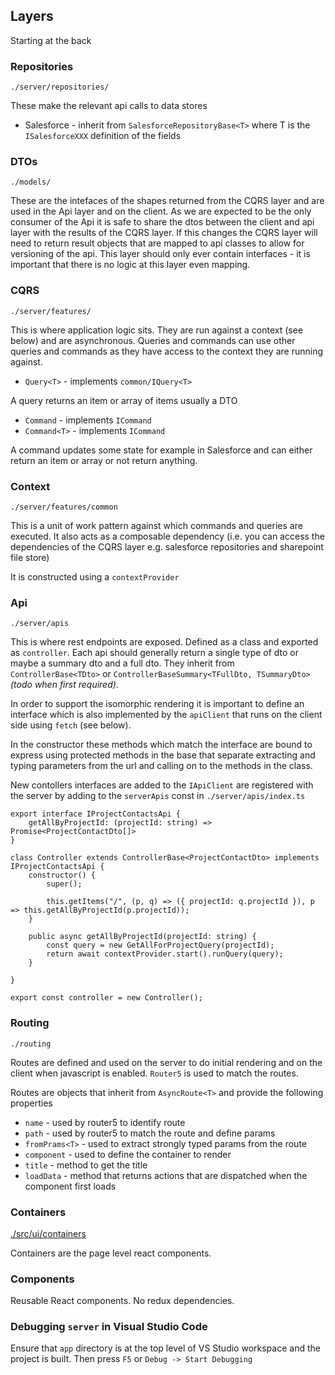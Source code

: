 ## Layers

Starting at the back

### Repositories

`./server/repositories/`

These make the relevant api calls to data stores
- Salesforce - inherit from `SalesforceRepositoryBase<T>` where T is the `ISalesforceXXX` definition of the fields

### DTOs

`./models/`

These are the intefaces of the shapes returned from the CQRS layer and are used in the Api layer and on the client. As we are expected to be the only consumer of the Api it is safe to share the dtos between the client and api layer with the results of the CQRS layer. If this changes the CQRS layer will need to return result objects that are mapped to api classes to allow for versioning of the api. This layer should only ever contain interfaces - it is important that there is no logic at this layer even mapping.

### CQRS

`./server/features/`

This is where application logic sits. They are run against a context (see below) and are asynchronous. Queries and commands can use other queries and commands as they have access to the context they are running against.

- `Query<T>` - implements `common/IQuery<T>`

A query returns an item or array of items usually a DTO

- `Command` - implements `ICommand`
- `Command<T>` - implements `ICommand`

A command updates some state for example in Salesforce and can either return an item or array or not return anything.

### Context

`./server/features/common`

This is a unit of work pattern against which commands and queries are executed. It also acts as a composable dependency (i.e. you can access the dependencies of the CQRS layer e.g. salesforce repositories and sharepoint file store)

It is constructed using a `contextProvider`

### Api

`./server/apis`

This is where rest endpoints are exposed. Defined as a class and exported as `controller`. Each api should generally return a single type of dto or maybe a summary dto and a full dto. They inherit from `ControllerBase<TDto>` or `ControllerBaseSummary<TFullDto, TSummaryDto>` *(todo when first required)*.

In order to support the isomorphic rendering it is important to define an interface which is also implemented by the `apiClient` that runs on the client side using `fetch` (see below).

In the constructor these methods which match the interface are bound to express using protected methods in the base that separate extracting and typing parameters from the url and calling on to the methods in the class.

New contollers interfaces are added to the `IApiClient` are registered with the server by adding to the `serverApis` const in `./server/apis/index.ts`

	export interface IProjectContactsApi {
	    getAllByProjectId: (projectId: string) => Promise<ProjectContactDto[]>
	}
	
	class Controller extends ControllerBase<ProjectContactDto> implements IProjectContactsApi {
	    constructor() {
	        super();
	
	        this.getItems("/", (p, q) => ({ projectId: q.projectId }), p => this.getAllByProjectId(p.projectId));
	    }
	
	    public async getAllByProjectId(projectId: string) {
	        const query = new GetAllForProjectQuery(projectId);
	        return await contextProvider.start().runQuery(query);
	    }
	
	}
	
	export const controller = new Controller();

### Routing

`./routing`

Routes are defined and used on the server to do initial rendering and on the client when javascript is enabled. `Router5` is used to match the routes.

Routes are objects that inherit from `AsyncRoute<T>` and provide the following properties
 
- `name` - used by router5 to identify route
- `path` - used by router5 to match the route and define params
- `fromPrams<T>` - used to extract strongly typed params from the route
- `component` - used to define the container to render
- `title` - method to get the title
- `loadData` - method that returns actions that are dispatched when the component first loads


### Containers

[./src/ui/containers](./src/ui/containers)

Containers are the page level react components.

### Components

Reusable React components. No redux dependencies.

### Debugging `server` in Visual Studio Code

Ensure that `app` directory is at the top level of VS Studio workspace and the project is built. Then press `F5` or `Debug -> Start Debugging`
